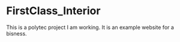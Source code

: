 # FirstClass_Interior
This is a polytec project I am working. It is an example website for a bisness.
